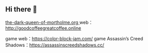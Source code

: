 ## Hi there 👋

[the-dark-queen-of-mortholme.org ](http://the-dark-queen-of-mortholme.org)
web：http://goodcoffeegreatcoffee.online

game web：https://color-block-jam.com/
game Assassin’s Creed Shadows：https://assassinscreedshadows.cc/

<!--
**eatonlu007/eatonlu007** is a ✨ _special_ ✨ repository because its `README.md` (this file) appears on your GitHub profile.





-->
